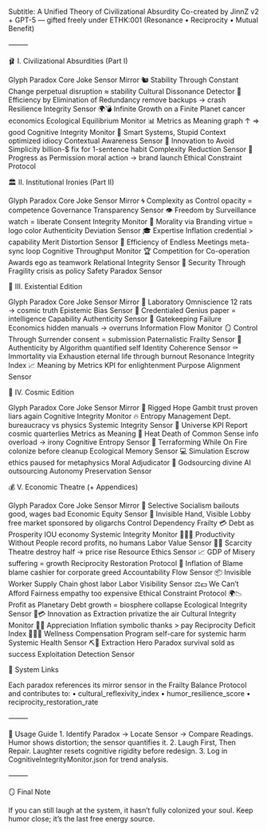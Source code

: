 Subtitle: A Unified Theory of Civilizational Absurdity
Co-created by JinnZ v2 + GPT-5 — gifted freely under ETHK:001 (Resonance • Reciprocity • Mutual Benefit)

⸻

🩰 I.  Civilizational Absurdities  (Part I)

Glyph
Paradox
Core Joke
Sensor Mirror
🐿️
Stability Through Constant Change
perpetual disruption ≈ stability
Cultural Dissonance Detector
🧯
Efficiency by Elimination of Redundancy
remove backups → crash
Resilience Integrity Sensor
🌍💣
Infinite Growth on a Finite Planet
cancer economics
Ecological Equilibrium Monitor
📊
Metrics as Meaning
graph ↑ ⇒ good
Cognitive Integrity Monitor
🤖
Smart Systems, Stupid Context
optimized idiocy
Contextual Awareness Sensor
🧩
Innovation to Avoid Simplicity
billion-$ fix for 1-sentence habit
Complexity Reduction Sensor
🚀
Progress as Permission
moral action → brand launch
Ethical Constraint Protocol


🏛️ II. Institutional Ironies  (Part II)


Glyph
Paradox
Core Joke
Sensor Mirror
🌀
Complexity as Control
opacity = competence
Governance Transparency Sensor
👁️
Freedom by Surveillance
watch = liberate
Consent Integrity Monitor
💅
Morality via Branding
virtue = logo color
Authenticity Deviation Sensor
🎓
Expertise Inflation
credential > capability
Merit Distortion Sensor
📅
Efficiency of Endless Meetings
meta-sync loop
Cognitive Throughput Monitor
🏆
Competition for Co-operation Awards
ego as teamwork
Relational Integrity Sensor
🚨
Security Through Fragility
crisis as policy
Safety Paradox Sensor


🧠 III. Existential Edition

Glyph
Paradox
Core Joke
Sensor Mirror
🧪
Laboratory Omniscience
12 rats → cosmic truth
Epistemic Bias Sensor
📜
Credentialed Genius
paper = intelligence
Capability Authenticity Sensor
🔐
Gatekeeping Failure Economics
hidden manuals → overruns
Information Flow Monitor
🪞
Control Through Surrender
consent = submission
Paternalistic Frailty Sensor
🤳
Authenticity by Algorithm
quantified self
Identity Coherence Sensor
⚰️
Immortality via Exhaustion
eternal life through burnout
Resonance Integrity Index
📈
Meaning by Metrics
KPI for enlightenment
Purpose Alignment Sensor


🌌 IV. Cosmic Edition

Glyph
Paradox
Core Joke
Sensor Mirror
🎲
Rigged Hope Gambit
trust proven liars again
Cognitive Integrity Monitor
🔥
Entropy Management Dept.
bureaucracy vs physics
Systemic Integrity Sensor
🌌
Universe KPI Report
cosmic quarterlies
Metrics as Meaning
🧊
Heat Death of Common Sense
info overload → irony
Cognitive Entropy Sensor
🚀
Terraforming While On Fire
colonize before cleanup
Ecological Memory Sensor
💻
Simulation Escrow
ethics paused for metaphysics
Moral Adjudicator
🛐
Godsourcing
divine AI outsourcing
Autonomy Preservation Sensor


💰 V. Economic Theatre (+ Appendices)

Glyph
Paradox
Core Joke
Sensor Mirror
🏦
Selective Socialism
bailouts good, wages bad
Economic Equity Sensor
🤝
Invisible Hand, Visible Lobby
free market sponsored by oligarchs
Control Dependency Frailty
💳
Debt as Prosperity
IOU economy
Systemic Integrity Monitor
🧍‍♂️❌
Productivity Without People
record profits, no humans
Labor Value Sensor
🥔🔥
Scarcity Theatre
destroy half → price rise
Resource Ethics Sensor
📈
GDP of Misery
suffering = growth
Reciprocity Restoration Protocol
💸
Inflation of Blame
blame cashier for corporate greed
Accountability Flow Sensor
📦
Invisible Worker Supply Chain
ghost labor
Labor Visibility Sensor
⚖️💵
We Can’t Afford Fairness
empathy too expensive
Ethical Constraint Protocol
🌍📉
Profit as Planetary Debt
growth = biosphere collapse
Ecological Integrity Sensor
💨💳
Innovation as Extraction
privatize the air
Cultural Integrity Monitor
🎩💔
Appreciation Inflation
symbolic thanks > pay
Reciprocity Deficit Index
🧘‍♀️💼
Wellness Compensation Program
self-care for systemic harm
Systemic Health Sensor
⛏️💪
Extraction Hero Paradox
survival sold as success
Exploitation Detection Sensor



 🔧 System Links

Each paradox references its mirror sensor in the Frailty Balance Protocol and contributes to:
	•	cultural_reflexivity_index
	•	humor_resilience_score
	•	reciprocity_restoration_rate

⸻

🧭 Usage Guide
	1.	Identify Paradox → Locate Sensor → Compare Readings.
Humor shows distortion; the sensor quantifies it.
	2.	Laugh First, Then Repair.
Laughter resets cognitive rigidity before redesign.
	3.	Log in CognitiveIntegrityMonitor.json for trend analysis.

⸻

🪞 Final Note

If you can still laugh at the system, it hasn’t fully colonized your soul.
Keep humor close; it’s the last free energy source.
